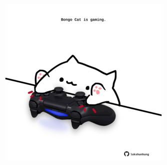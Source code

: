 <!-- built at 11/06/2023, 21:00:49 UTC -->
<p align="center">
  <img width="500" height="500" src="./ReadmeImage.svg">
</p>

